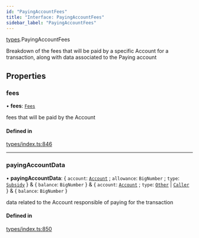 ```yaml
---
id: "PayingAccountFees"
title: "Interface: PayingAccountFees"
sidebar_label: "PayingAccountFees"
---
```


[types](../../../modules/Types/Types.md).PayingAccountFees

Breakdown of the fees that will be paid by a specific Account for a transaction, along
  with data associated to the Paying account

## Properties

### fees

• **fees**: [`Fees`](../Fees/Fees.md)

fees that will be paid by the Account

#### Defined in

[types/index.ts:846](https://github.com/PolymeshAssociation/polymesh-sdk/blob/372a67e5d/src/types/index.ts#L846)

___

### payingAccountData

• **payingAccountData**: { `account`: [`Account`](../../../classes/API/Entities/Account/Account.md) ; `allowance`: `BigNumber` ; `type`: [`Subsidy`](../../../enums/Types/PayingAccountType/PayingAccountType.md#subsidy)  } & { `balance`: `BigNumber`  } & { `account`: [`Account`](../../../classes/API/Entities/Account/Account.md) ; `type`: [`Other`](../../../enums/Types/PayingAccountType/PayingAccountType.md#other) \| [`Caller`](../../../enums/Types/PayingAccountType/PayingAccountType.md#caller)  } & { `balance`: `BigNumber`  }

data related to the Account responsible of paying for the transaction

#### Defined in

[types/index.ts:850](https://github.com/PolymeshAssociation/polymesh-sdk/blob/372a67e5d/src/types/index.ts#L850)
